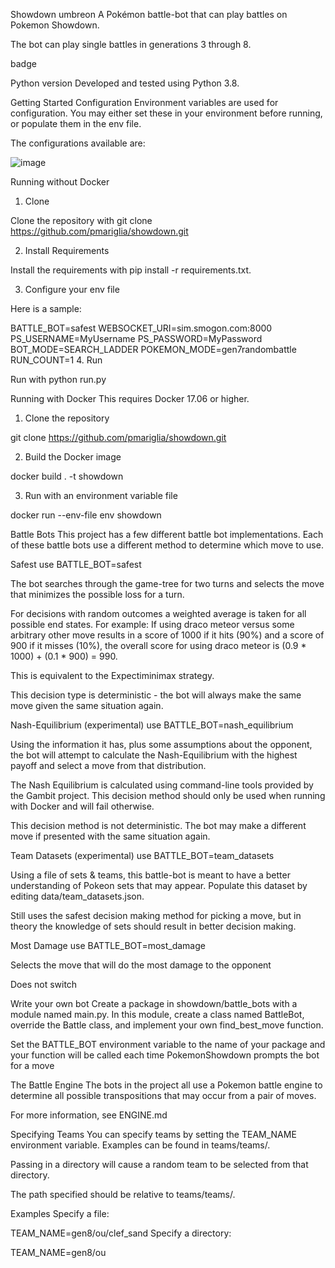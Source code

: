 Showdown umbreon
A Pokémon battle-bot that can play battles on Pokemon Showdown.

The bot can play single battles in generations 3 through 8.

badge

Python version
Developed and tested using Python 3.8.

Getting Started
Configuration
Environment variables are used for configuration. You may either set these in your environment before running, or populate them in the env file.

The configurations available are:

![image](https://github.com/ididoopsy123/Pokemon-showdown-ai/assets/87253312/52940924-860c-4230-b99b-8500840f64ee)


Running without Docker
1. Clone

Clone the repository with git clone https://github.com/pmariglia/showdown.git

2. Install Requirements

Install the requirements with pip install -r requirements.txt.

3. Configure your env file

Here is a sample:

BATTLE_BOT=safest
WEBSOCKET_URI=sim.smogon.com:8000
PS_USERNAME=MyUsername
PS_PASSWORD=MyPassword
BOT_MODE=SEARCH_LADDER
POKEMON_MODE=gen7randombattle
RUN_COUNT=1
4. Run

Run with python run.py

Running with Docker
This requires Docker 17.06 or higher.

1. Clone the repository

git clone https://github.com/pmariglia/showdown.git

2. Build the Docker image

docker build . -t showdown

3. Run with an environment variable file

docker run --env-file env showdown

Battle Bots
This project has a few different battle bot implementations. Each of these battle bots use a different method to determine which move to use.

Safest
use BATTLE_BOT=safest

The bot searches through the game-tree for two turns and selects the move that minimizes the possible loss for a turn.

For decisions with random outcomes a weighted average is taken for all possible end states. For example: If using draco meteor versus some arbitrary other move results in a score of 1000 if it hits (90%) and a score of 900 if it misses (10%), the overall score for using draco meteor is (0.9 * 1000) + (0.1 * 900) = 990.

This is equivalent to the Expectiminimax strategy.

This decision type is deterministic - the bot will always make the same move given the same situation again.

Nash-Equilibrium (experimental)
use BATTLE_BOT=nash_equilibrium

Using the information it has, plus some assumptions about the opponent, the bot will attempt to calculate the Nash-Equilibrium with the highest payoff and select a move from that distribution.

The Nash Equilibrium is calculated using command-line tools provided by the Gambit project. This decision method should only be used when running with Docker and will fail otherwise.

This decision method is not deterministic. The bot may make a different move if presented with the same situation again.

Team Datasets (experimental)
use BATTLE_BOT=team_datasets

Using a file of sets & teams, this battle-bot is meant to have a better understanding of Pokeon sets that may appear. Populate this dataset by editing data/team_datasets.json.

Still uses the safest decision making method for picking a move, but in theory the knowledge of sets should result in better decision making.

Most Damage
use BATTLE_BOT=most_damage

Selects the move that will do the most damage to the opponent

Does not switch

Write your own bot
Create a package in showdown/battle_bots with a module named main.py. In this module, create a class named BattleBot, override the Battle class, and implement your own find_best_move function.

Set the BATTLE_BOT environment variable to the name of your package and your function will be called each time PokemonShowdown prompts the bot for a move

The Battle Engine
The bots in the project all use a Pokemon battle engine to determine all possible transpositions that may occur from a pair of moves.

For more information, see ENGINE.md

Specifying Teams
You can specify teams by setting the TEAM_NAME environment variable. Examples can be found in teams/teams/.

Passing in a directory will cause a random team to be selected from that directory.

The path specified should be relative to teams/teams/.

Examples
Specify a file:

TEAM_NAME=gen8/ou/clef_sand
Specify a directory:

TEAM_NAME=gen8/ou
